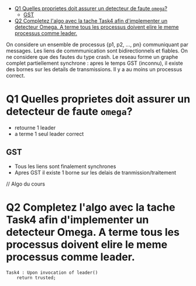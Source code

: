- [Q1 Quelles proprietes doit assurer un detecteur de faute `omega`?](#q1-quelles-proprietes-doit-assurer-un-detecteur-de-faute-omega)
    - [GST](#gst)
- [Q2 Completez l'algo avec la tache Task4 afin d'implementer un detecteur Omega. A terme tous les processus doivent elire le meme processus comme leader.](#q2-completez-lalgo-avec-la-tache-task4-afin-dimplementer-un-detecteur-omega-a-terme-tous-les-processus-doivent-elire-le-meme-processus-comme-leader)

On considere un ensemble de processus {p1, p2, ..., pn} communiquant par messages. Les liens de commmunication sont bidirectionnels et fiables. On ne considere que des fautes du type crash. Le reseau forme un graphe complet partiellement synchrone : apres le temps GST (inconnu), il existe des bornes sur les details de transmissions. Il y a au moins un processus correct. 

# Q1 Quelles proprietes doit assurer un detecteur de faute `omega`?

- retourne 1 leader
- a terme 1 seul leader correct

## GST

- Tous les liens sont finalement synchrones
- Apres GST il existe 1 borne sur les delais de tranmission/traitement

// Algo du cours

# Q2 Completez l'algo avec la tache Task4 afin d'implementer un detecteur Omega. A terme tous les processus doivent elire le meme processus comme leader. 

```none
Task4 : Upon invocation of leader()
    return trusted;
```
